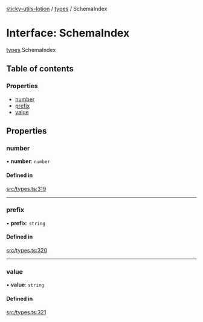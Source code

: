 [sticky-utils-lotion](../README.md) / [types](../modules/types.md) / SchemaIndex

# Interface: SchemaIndex

[types](../modules/types.md).SchemaIndex

## Table of contents

### Properties

- [number](types.SchemaIndex.md#number)
- [prefix](types.SchemaIndex.md#prefix)
- [value](types.SchemaIndex.md#value)

## Properties

### number

• **number**: `number`

#### Defined in

[src/types.ts:319](https://github.com/sticky/sticky-utils-lotion/blob/cd80014/src/types.ts#L319)

___

### prefix

• **prefix**: `string`

#### Defined in

[src/types.ts:320](https://github.com/sticky/sticky-utils-lotion/blob/cd80014/src/types.ts#L320)

___

### value

• **value**: `string`

#### Defined in

[src/types.ts:321](https://github.com/sticky/sticky-utils-lotion/blob/cd80014/src/types.ts#L321)

